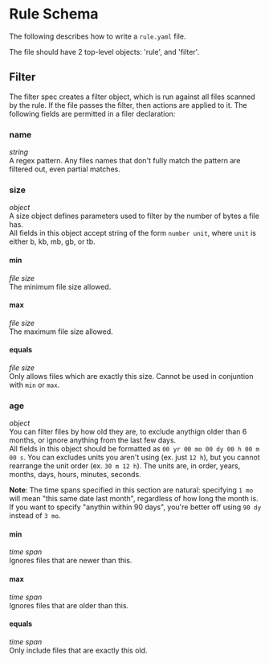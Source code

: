 # Rule Schema
The following describes how to write a `rule.yaml` file.

The file should have 2 top-level objects: 'rule', and 'filter'.

## Filter
The filter spec creates a filter object, which is run against all files scanned by the rule. If the file passes the filter, then actions are applied to it. The following fields are permitted in a filer declaration:

### name
*string* \
A regex pattern. Any files names that don't fully match the pattern are filtered out, even partial matches.

### size
*object* \
A size object defines parameters used to filter by the number of bytes a file has. \
All fields in this object accept string of the form `number unit`, where `unit` is either b, kb, mb, gb, or tb.

#### min
*file size* \
The minimum file size allowed.

#### max
*file size* \
The maximum file size allowed.

#### equals
*file size* \
Only allows files which are exactly this size. Cannot be used in conjuntion with `min` or `max`.

### age
*object* \
You can filter files by how old they are, to exclude anythign older than 6 months, or ignore anything from the last few days. \
All fields in this object should be formatted as `00 yr 00 mo 00 dy 00 h 00 m 00 s`. You can excludes units you aren't using (ex. just `12 h`), but you cannot rearrange the unit order (ex. `30 m 12 h`). The units are, in order, years, months, days, hours, minutes, seconds.

**Note**: The time spans specified in this section are natural: specifying `1 mo` will mean "this same date last month", regardless of how long the month is. If you want to specify "anythin within 90 days", you're better off using `90 dy` instead of `3 mo`.

#### min
*time span* \
Ignores files that are newer than this.

#### max
*time span* \
Ignores files that are older than this.

#### equals
*time span* \
Only include files that are exactly this old.
